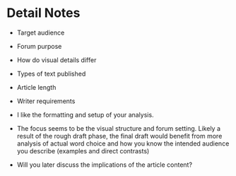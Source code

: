 # Detail Notes
* Target audience
* Forum purpose
* How do visual details differ
* Types of text published
* Article length
* Writer requirements

* I like the formatting and setup of your analysis.
* The focus seems to be the visual structure and forum setting. Likely a result of the rough draft phase, the final draft would benefit from more analysis of actual word choice and how you know the intended audience you describe (examples and direct contrasts)
* Will you later discuss the implications of the article content?